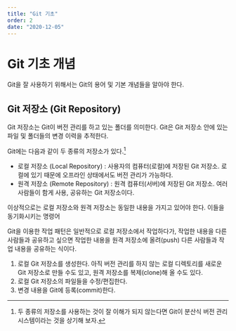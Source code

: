 ```yaml
---
title: "Git 기초"
order: 2
date: "2020-12-05"
---
```


# Git 기초 개념

Git을 잘 사용하기 위해서는 Git의 용어 및 기본 개념들을 알아야 한다.

## Git 저장소 (Git Repository)

Git 저장소는 Git이 버전 관리를 하고 있는 폴더를 의미한다. Git은 Git 저장소 안에 있는 파일 및 폴더들의 변경 이력을 추적한다.

Git에는 다음과 같이 두 종류의 저장소가 있다.[^3]

[^3]: 두 종류의 저장소를 사용하는 것이 잘 이해가 되지 않는다면 Git이 분산식 버전 관리 시스템이라는 것을 상기해 보자.

- 로컬 저장소 (Local Repository) : 사용자의 컴퓨터(로컬)에 저장된 Git 저장소. 로컬에 있기 때문에 오프라인 상태에서도 버전 관리가 가능하다.
- 원격 저장소 (Remote Repository) : 원격 컴퓨터(서버)에 저장된 Git 저장소. 여러 사람들이 함게 사용, 공유하는 Git 저장소이다.

이상적으로는 로컬 저장소와 원격 저장소는 동일한 내용을 가지고 있어야 한다. 이들을 동기화시키는 명령어

Git을 이용한 작업 패턴은 일반적으로 로컬 저장소에서 작업하다가, 작업한 내용을 다른 사람들과 공유하고 싶으면 작업한 내용을 원격 저장소에 올려(push) 다른 사람들과 작업 내용을 공유하는 식이다.

1. 로컬 Git 저장소를 생성한다. 아직 버전 관리를 하지 않는 로컬 디렉토리를 새로운 Git 저장소로 만들 수도 있고, 원격 저장소를 복제(clone)해 올 수도 있다.
2. 로컬 Git 저장소의 파일들을 수정/편집한다.
3. 변경 내용을 Git에 등록(commit)한다.
